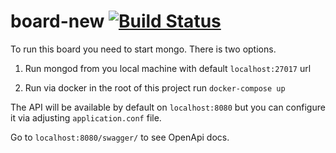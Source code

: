 # board-new [![Build Status](https://travis-ci.org/ergoplatform/board-new.svg?branch=master)](https://travis-ci.org/ergoplatform/board-new)

To run this board you need to start mongo. There is two options.

1. Run mongod from you local machine with default `localhost:27017` url

2. Run via docker in the root of this project run `docker-compose up`

The API will be available by default on `localhost:8080` but you can configure it via adjusting `application.conf` file.

Go to `localhost:8080/swagger/` to see OpenApi docs.